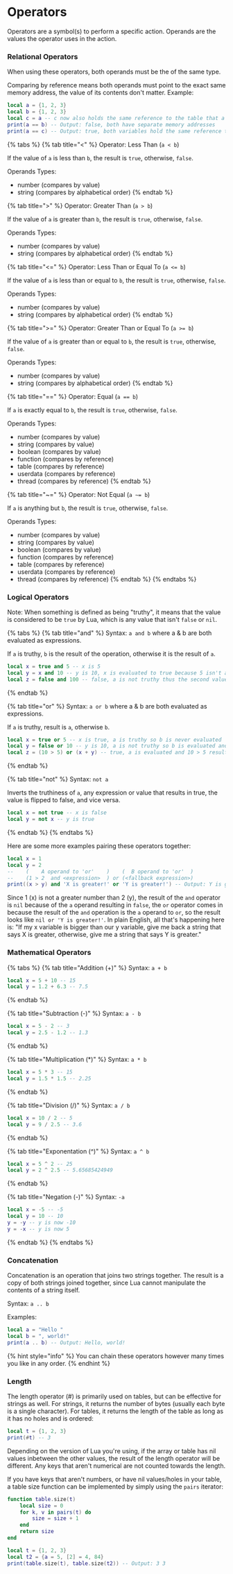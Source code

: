 # Operators

Operators are a symbol(s) to perform a specific action. Operands are the values the operator uses in the action.

### Relational Operators

When using these operators, both operands must be the of the same type.

Comparing by reference means both operands must point to the exact same memory address, the value of its contents don't matter. Example:

```lua
local a = {1, 2, 3}
local b = {1, 2, 3}
local c = a -- c now also holds the same reference to the table that a does
print(a == b) -- Output: false, both have separate memory addresses
print(a == c) -- Output: true, both variables hold the same reference to the exact same table
```

{% tabs %}
{% tab title="<" %}
Operator: Less Than (`a < b`)

If the value of `a` is less than `b`, the result is `true`, otherwise, `false`.

Operands Types:

* number (compares by value)
* string (compares by alphabetical order)
{% endtab %}

{% tab title=">" %}
Operator: Greater Than (`a > b`)

If the value of `a` is greater than `b`, the result is `true`, otherwise, `false`.

Operands Types:

* number (compares by value)
* string (compares by alphabetical order)
{% endtab %}

{% tab title="<=" %}
Operator: Less Than or Equal To (`a <= b`)

If the value of `a` is less than or equal to `b`, the result is `true`, otherwise, `false`.

Operands Types:

* number (compares by value)
* string (compares by alphabetical order)
{% endtab %}

{% tab title=">=" %}
Operator: Greater Than or Equal To (`a >= b`)

If the value of `a` is greater than or equal to `b`, the result is `true`, otherwise, `false`.

Operands Types:

* number (compares by value)
* string (compares by alphabetical order)
{% endtab %}

{% tab title="==" %}
Operator: Equal (`a == b`)

If `a` is exactly equal to `b`, the result is `true`, otherwise, `false`.

Operands Types:

* number (compares by value)
* string (compares by value)
* boolean (compares by value)
* function (compares by reference)
* table (compares by reference)
* userdata (compares by reference)
* thread (compares by reference)
{% endtab %}

{% tab title="~=" %}
Operator: Not Equal (`a ~= b`)

If `a` is anything but `b`, the result is `true`, otherwise, `false`.

Operands Types:

* number (compares by value)
* string (compares by value)
* boolean (compares by value)
* function (compares by reference)
* table (compares by reference)
* userdata (compares by reference)
* thread (compares by reference)
{% endtab %}
{% endtabs %}

### Logical Operators

Note: When something is defined as being "truthy", it means that the value is considered to be `true` by Lua, which is any value that isn't `false` or `nil`.

{% tabs %}
{% tab title="and" %}
Syntax: `a and b` where a & b are both evaluated as expressions.

If `a` is truthy, `b` is the result of the operation, otherwise it is the result of `a`.

```lua
local x = true and 5 -- x is 5
local y = x and 10 -- y is 10, x is evaluated to true because 5 isn't a value of false or nil
local z = false and 100 -- false, a is not truthy thus the second value is not the result
```
{% endtab %}

{% tab title="or" %}
Syntax: `a or b` where a & b are both evaluated as expressions.

If `a` is truthy, result is `a`, otherwise `b`.

```lua
local x = true or 5 -- x is true, a is truthy so b is never evaluated
local y = false or 10 -- y is 10, a is not truthy so b is evaluated and the result
local z = (10 > 5) or (x + y) -- true, a is evaluated and 10 > 5 results in true, b is never evaluated
```
{% endtab %}

{% tab title="not" %}
Syntax: `not a`

Inverts the truthiness of `a`, any expression or value that results in true, the value is flipped to false, and vice versa.

```lua
local x = not true -- x is false
local y = not x -- y is true
```
{% endtab %}
{% endtabs %}

Here are some more examples pairing these operators together:

```lua
local x = 1
local y = 2
--    (    A operand to 'or'    )    (  B operand to 'or'  )
--    (1 > 2  and <expression>  ) or (<fallback expression>)    
print((x > y) and 'X is greater!' or 'Y is greater!') -- Output: Y is greater!
```

Since 1 (x) is not a greater number than 2 (y), the result of the `and` operator is `nil` because of the `a` operand resulting in `false`, the `or` operator comes in because the result of the `and` operation is the `a` operand to `or`, so the result looks like `nil or 'Y is greater!'`. In plain English, all that's happening here is: "If my x variable is bigger than our y variable, give me back a string that says X is greater, otherwise, give me a string that says Y is greater."

### Mathematical Operators

{% tabs %}
{% tab title="Addition (+)" %}
Syntax: `a + b`

```lua
local x = 5 + 10 -- 15
local y = 1.2 + 6.3 -- 7.5
```
{% endtab %}

{% tab title="Subtraction (-)" %}
Syntax: `a - b`

```lua
local x = 5 - 2 -- 3
local y = 2.5 - 1.2 -- 1.3
```
{% endtab %}

{% tab title="Multiplication (*)" %}
Syntax: `a * b`

```lua
local x = 5 * 3 -- 15
local y = 1.5 * 1.5 -- 2.25
```
{% endtab %}

{% tab title="Division (/)" %}
Syntax: `a / b`

```lua
local x = 10 / 2 -- 5
local y = 9 / 2.5 -- 3.6
```
{% endtab %}

{% tab title="Exponentation (^)" %}
Syntax: `a ^ b`

```lua
local x = 5 ^ 2 -- 25
local y = 2 ^ 2.5 -- 5.65685424949
```
{% endtab %}

{% tab title="Negation (-)" %}
Syntax: `-a`

```lua
local x = -5 -- -5
local y = 10 -- 10
y = -y -- y is now -10
y = -x -- y is now 5
```
{% endtab %}
{% endtabs %}

### Concatenation

Concatenation is an operation that joins two strings together. The result is a copy of both strings joined together, since Lua cannot manipulate the contents of a string itself.

Syntax: `a .. b`

Examples:

```lua
local a = "Hello "
local b = ", world!"
print(a .. b) -- Output: Hello, world!
```

{% hint style="info" %}
You can chain these operators however many times you like in any order.
{% endhint %}

### Length

The length operator (#) is primarily used on tables, but can be effective for strings as well. For strings, it returns the number of bytes (usually each byte is a single character). For tables, it returns the length of the table as long as it has no holes and is ordered:

```lua
local t = {1, 2, 3}
print(#t) -- 3
```

Depending on the version of Lua you're using, if the array or table has nil values inbetween the other values, the result of the length operator will be different. Any keys that aren't numerical are not counted towards the length.

If you have keys that aren't numbers, or have nil values/holes in your table, a table size function can be implemented by simply using the `pairs` iterator:

```lua
function table.size(t)
    local size = 0
    for k, v in pairs(t) do
        size = size + 1
    end
    return size
end

local t = {1, 2, 3}
local t2 = {a = 5, [2] = 4, 84}
print(table.size(t), table.size(t2)) -- Output: 3 3
```
